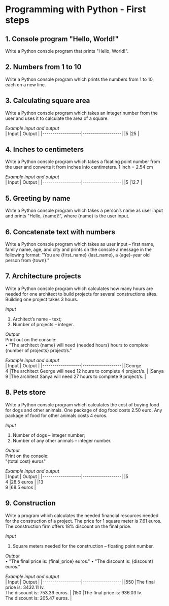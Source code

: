 # Programming with Python - First steps


## 1.	Console program "Hello, World!"
Write a Python console program that prints "Hello, World!".

## 2.	Numbers from 1 to 10
Write a Python console program which prints the numbers from 1 to 10, each on a new line.

## 3.	Calculating square area
Write a Python console program which takes an integer number from the user and uses it to calculate the area of a square.

*Example input and output*  
|       Input       |      Output       |
|-------------------|-------------------|
|5                  |25                 |


## 4.	Inches to centimeters
Write a Python console program which takes a floating point number from the user and converts it from inches into centimeters. 1 inch = 2.54 cm

*Example input and output*  
|       Input       |      Output       |
|-------------------|-------------------|
|5                  |12.7          |



## 5.	Greeting by name
Write a Python console program which takes a person’s name as user input and prints "Hello, {name}!", where {name} is the user input.

## 6.	Concatenate text with numbers
Write a Python console program which takes as user input – first name, family name, age, and city and prints on the console a message in the following format: "You are {first_name} {last_name}, a {age}-year old person from {town}."


## 7.	Architecture projects
Write a Python console program which calculates how many hours are needed for one architect to build projects for several constructions sites. Building one project takes 3 hours.

*Input*  
1.	Architect’s name - text;  
2.	Number of projects – integer.  

*Output*  
Print out on the console:  
•	"The architect {name} will need {needed hours} hours to complete {number of projects} project/s."

*Example input and output*  
|       Input       |      Output       |
|-------------------|-------------------|
|George<br>4          |The architect George will need 12 hours to complete 4 project/s.          |
|Sanya<br>9                  |The architect Sanya will need 27 hours to complete 9 project/s.                  |

  
  
## 8.	Pets store
Write a Python console program which calculates the cost of buying food for dogs and other animals. One package of dog food costs 2.50 euro. Any package of food for other animals costs 4 euros.

*Input*   
1.	Number of dogs – integer number;  
2.	Number of any other animals – integer number.

*Output*  
Print on the console:  
"{total cost} euros"  

*Example input and output*  
|       Input       |      Output       |
|-------------------|-------------------|
|5<br>4         |28.5 euros          |
|13<br>9                  |68.5 euros                  |



## 9.	Construction
Write a program which calculates the needed financial resources needed for the construction of a project. The price for 1 square meter is 7.61 euros. The construction firm offers 18% discount on the final price.

*Input*   
1.	Square meters needed for the construction – floating point number.

*Output*  
•	"The final price is: {final_price} euros."
•	"The discount is: {discount} euros."

*Example input and output*  
|       Input       |      Output       |
|-------------------|-------------------|
|550          |The final price is:  3432.11 lv.<br>The discount is: 753.39 euros.         |
|150                  |The final price is: 936.03 lv.<br>The discount is: 205.47 euros.                  |



